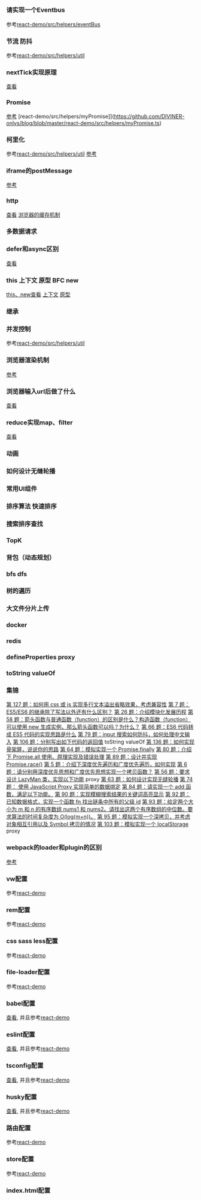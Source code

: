 ## 

### 请实现一个Eventbus
参考[react-demo/src/helpers/eventBus](https://github.com/DIVINER-onlys/blog/blob/master/react-demo/src/helpers/eventBus.ts)


### 节流 防抖
参考[react-demo/src/helpers/util](https://github.com/DIVINER-onlys/blog/blob/master/react-demo/src/helpers/utils.ts)


### nextTick实现原理
[查看](https://juejin.im/post/6844903557372575752)


### Promise
[参考](https://juejin.im/post/6892555927770103822#heading-69)
[react-demo/src/helpers/myPromise]](https://github.com/DIVINER-onlys/blog/blob/master/react-demo/src/helpers/myPromise.ts)


### 柯里化
参考[react-demo/src/helpers/util](https://github.com/DIVINER-onlys/blog/blob/master/react-demo/src/helpers/utils.ts)
[参考](https://zh.javascript.info/currying-partials)


### iframe的postMessage
[参考](https://juejin.im/post/6844903477018116104)


### http
[查看](https://juejin.im/post/6844903935669436424)
[浏览器的缓存机制](https://www.jianshu.com/p/54cc04190252)


### 多数据请求

### defer和async区别
[查看](https://juejin.im/post/6844904015956803597)


### this 上下文 原型 BFC new
[this、new查看](https://diviner-onlys.github.io/2018/06/13/test7/)
[上下文](https://github.com/dwqs/blog/issues/18)
[原型](https://diviner-onlys.github.io/2018/06/20/test9/)


### 继承

### 并发控制
参考[react-demo/src/helpers/util](https://github.com/DIVINER-onlys/blog/blob/master/react-demo/src/helpers/utils.ts)


### 浏览器渲染机制
[参考](https://juejin.im/post/6844903846834094094)


### 浏览器输入url后做了什么
[查看](https://juejin.im/post/6844903503677095949)


### reduce实现map、filter
[查看](https://github.com/DIVINER-onlys/blog/tree/master/interview/reduce_TO_other.ts)

### 动画

### 如何设计无缝轮播

### 常用UI组件

### 排序算法 快速排序

### 搜索排序查找

### TopK

### 背包（动态规划）

### bfs dfs

### 树的遍历

### 大文件分片上传

### docker

### redis

### defineProperties proxy

### toString valueOf

### 集锦
[第 127 题：如何用 css 或 js 实现多行文本溢出省略效果，考虑兼容性](http://muyiy.cn/question/css/127.html)
[第 7 题：ES5/ES6 的继承除了写法以外还有什么区别？](http://muyiy.cn/question/js/7.html)
[第 26 题：介绍模块化发展历程](http://muyiy.cn/question/js/26.html)
[第 58 题：箭头函数与普通函数（function）的区别是什么？构造函数（function）可以使用 new 生成实例，那么箭头函数可以吗？为什么？](http://muyiy.cn/question/js/58.html)
[第 66 题：ES6 代码转成 ES5 代码的实现思路是什么](http://muyiy.cn/question/js/66.html)
[第 79 题：input 搜索如何防抖，如何处理中文输入](http://muyiy.cn/question/js/79.html)
[第 106 题：分别写出如下代码的返回值](http://muyiy.cn/question/js/106.html)  toString valueOf
[第 136 题：如何实现骨架屏，说说你的思路](http://muyiy.cn/question/js/136.html)
[第 64 题：模拟实现一个 Promise.finally](http://muyiy.cn/question/async/64.html)
[第 80 题：介绍下 Promise.all 使用、原理实现及错误处理](http://muyiy.cn/question/async/80.html)
[第 89 题：设计并实现 Promise.race()](http://muyiy.cn/question/async/89.html)
[第 5 题：介绍下深度优先遍历和广度优先遍历，如何实现](http://muyiy.cn/question/program/5.html)
[第 6 题：请分别用深度优先思想和广度优先思想实现一个拷贝函数？](http://muyiy.cn/question/program/6.html)
[第 56 题：要求设计 LazyMan 类，实现以下功能](http://muyiy.cn/question/program/56.html) proxy
[第 63 题：如何设计实现无缝轮播](http://muyiy.cn/question/program/63.html)
[第 74 题： 使用 JavaScript Proxy 实现简单的数据绑定](http://muyiy.cn/question/program/74.html)
[第 84 题：请实现一个 add 函数，满足以下功能。](http://muyiy.cn/question/program/84.html)
[第 90 题：实现模糊搜索结果的关键词高亮显示](http://muyiy.cn/question/program/90.html)
[第 92 题：已知数据格式，实现一个函数 fn 找出链条中所有的父级 id](http://muyiy.cn/question/program/92.html)
[第 93 题：给定两个大小为 m 和 n 的有序数组 nums1 和 nums2。请找出这两个有序数组的中位数。要求算法的时间复杂度为 O(log(m+n))。](http://muyiy.cn/question/program/93.html)
[第 95 题：模拟实现一个深拷贝，并考虑对象相互引用以及 Symbol 拷贝的情况](http://muyiy.cn/question/program/95.html)
[第 103 题：模拟实现一个 localStorage](http://muyiy.cn/question/program/103.html)  proxy


### webpack的loader和plugin的区别
[参考](https://github.com/Advanced-Frontend/Daily-Interview-Question/issues/308)


### vw配置
参考[react-demo](https://github.com/DIVINER-onlys/blog/tree/master/react-demo)


### rem配置
参考[react-demo](https://github.com/DIVINER-onlys/blog/tree/master/react-demo)


### css sass less配置
参考[react-demo](https://github.com/DIVINER-onlys/blog/tree/master/react-demo)


### file-loader配置
参考[react-demo](https://github.com/DIVINER-onlys/blog/tree/master/react-demo)


### babel配置
[查看](https://github.com/DIVINER-onlys/blog/blob/master/webpack-ts-es/README.md), 并且参考[react-demo](https://github.com/DIVINER-onlys/blog/tree/master/react-demo)


### eslint配置
[查看](https://github.com/DIVINER-onlys/blog/blob/master/webpack-ts-es/README.md), 并且参考[react-demo](https://github.com/DIVINER-onlys/blog/tree/master/react-demo)


### tsconfig配置
[查看](https://github.com/DIVINER-onlys/blog/blob/master/webpack-ts-es/README.md), 并且参考[react-demo](https://github.com/DIVINER-onlys/blog/tree/master/react-demo)


### husky配置
[查看](https://github.com/DIVINER-onlys/blog/blob/master/webpack-ts-es/README.md), 并且参考[react-demo](https://github.com/DIVINER-onlys/blog/tree/master/react-demo)

### 路由配置
参考[react-demo](https://github.com/DIVINER-onlys/blog/tree/master/react-demo)


### store配置
参考[react-demo](https://github.com/DIVINER-onlys/blog/tree/master/react-demo)


### index.html配置

